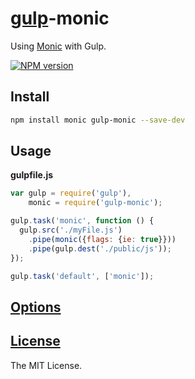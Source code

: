 [gulp](http://gulpjs.com)-monic
===============================

Using [Monic](https://github.com/MonicBuilder/Monic) with Gulp.

[![NPM version](http://img.shields.io/npm/v/gulp-monic.svg?style=flat)](http://badge.fury.io/js/gulp-monic)

## Install

```bash
npm install monic gulp-monic --save-dev
```

## Usage

**gulpfile.js**

```js
var gulp = require('gulp'),
    monic = require('gulp-monic');

gulp.task('monic', function () {
  gulp.src('./myFile.js')
    .pipe(monic({flags: {ie: true}}))
    .pipe(gulp.dest('./public/js'));
});

gulp.task('default', ['monic']);
```

## [Options](https://github.com/MonicBuilder/Monic#using-in-nodejs)
## [License](https://github.com/MonicBuilder/gulp-monic/blob/master/LICENSE)

The MIT License.
